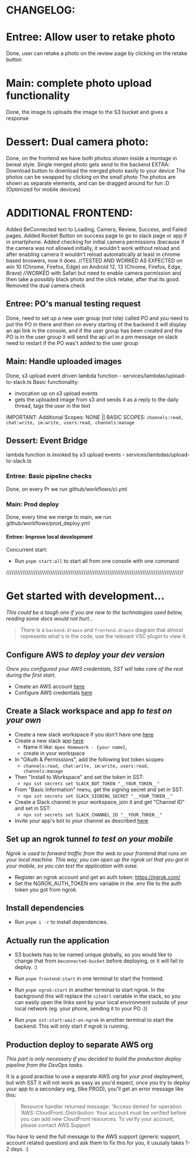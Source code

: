 # CHANGELOG:

# Entree: Allow user to retake photo
Done, user can retake a photo on the review page by clicking on the retake button

# Main: complete photo upload functionality
Done, the image.ts uploads the image to the S3 bucket and gives a response

# Dessert: Dual camera photo:
Done, on the frontend we have both photos shown inside a montage in bereal style.
Single merged photo gets send to the backend
EXTRA: Download button to download the merged photo easily to your device
The photos can be swapped by clicking on the small photo
The photos are shown as separate elements, and can be dragged around for fun :D (Optimized for mobile devices)

# ADDITIONAL FRONTEND:
Added BeConnected text to Loading, Camera, Review, Success, and Failed pages.
Added Rocket Button on success page to go to slack page or app if in smartphone.
Added checking for initial camera permissions (because if the camera was not allowed initially, it wouldn't work without reload and after enabling camera it wouldn't reload automatically at least in chrome based broswers, now it does. 
//TESTED AND WORKED AS EXPECTED on win 10 (Chrome, Firefox, Edge) on Android 12, 13 (Chrome, Firefox, Edge, Brave) 
//WORKED with Safari but need to enable camera permission and then take a possibly black photo and the click retake, after that its good. 
Removed the dual camera check

## Entree: PO's manual testing request
Done, need to set up a new user group (not role) called PO and you need to put the PO in there and then on every starting of the backend it will display an api link in the console, and if the user group has been created and the PO is in the user group it will send the api url in a pm message on slack need to restart if the PO was't added to the user group

## Main: Handle uploaded images
Done, s3 upload event driven lambda function - services/lambdas/upload-to-slack.ts
Basic functionality: 
- invocation up on s3 upload events
- gets the uploaded image from s3 and sends it as a reply to the daily thread, tags the user in the text

IMPORTANT: Additional Scopes: NONE || BASIC SCOPES: `channels:read, chat:write, im:write, users:read, channels:manage`

## Dessert: Event Bridge
lambda function is invoked by s3 upload events - services/lambdas/upload-to-slack.ts

### Entree: Basic pipeline checks
Done, on every Pr we run github/workflows/ci.yml

### Main: Prod deploy
Done, every time we merge to main, we run github/workflows/prod_deploy.yml

#### Entree: Improve local development
Concurrent start:
- Run `pnpm start:all` to start all from one console with one command


////////////////////////////////////////////////////////////////////////////////////////////////

# Get started with development...

_This could be a tough one if you are new to the technologies used below, reading some docs would not hurt..._

> There is a `backend.drawio` and `frontend.drawio` diagram that almost represents what's in the code, use the relevant VSC plugin to view it.

## Configure AWS _to deploy your dev version_

_Once you configured your AWS credentials, SST will take care of the rest during the first start._

- Create an AWS account [here](https://sst.dev/chapters/create-an-aws-account.html)
- Configure AWS credentials [here](https://sst.dev/chapters/configure-the-aws-cli.html)

## Create a Slack workspace and app _to test on your own_

- Create a new slack workspace if you don't have one [here](https://slack.com/get-started#/createnew)
- Create a new slack app [here](https://api.slack.com/apps?new_app=1)
  - Name it like: `Apex Homework - {your name}`,
  - create in your workspace
- In "OAuth & Permissions", add the following bot token scopes:
  - `channels:read, chat:write, im:write, users:read, channels:manage`
- Then "Install to Workspace" and set the token in SST:
  - `npx sst secrets set SLACK_BOT_TOKEN "__YOUR_TOKEN__"`
- From "Basic Information" menu, get the signing secret and set in SST:
  - `npx sst secrets set SLACK_SIGNING_SECRET "__YOUR_TOKEN__"`
- Create a Slack channel in your workspace, join it and get "Channel ID" and set in SST:
  - `npx sst secrets set SLACK_CHANNEL_ID "__YOUR_TOKEN__"`
- Invite your app's bot to your channel as described [here](https://www.ibm.com/docs/en/z-chatops/1.1.0?topic=slack-adding-your-bot-user-your-channel)

## Set up an ngrok tunnel _to test on your mobile_

_Ngrok is used to forward traffic from the web to your frontend that runs on your local machine. This way, you can open up the ngrok url that you got in your mobile, so you can test the application with ease._

- Register an ngrok account and get an auth token: https://ngrok.com/
- Set the NGROK_AUTH_TOKEN env variable in the .env file to the auth token you got from ngrok.

## Install dependencies

- Run `pnpm i -r` to install dependencies.

## Actually run the application

- S3 buckets has to be named unique globally, so you would like to change that from `beconnected-bucket` before deploying, or it will fail to deploy. :)

- Run `pnpm frontend:start` in one terminal to start the frontend.
- Run `pnpm ngrok:start` in another terminal to start ngrok. In the background this will replace the `siteUrl` variable in the stack, so you can easily open the links sent by your local environment outside of your local network (eg. your phone, sending it to your PO :))
- Run `pnpm sst:start:wait-on-ngrok` in another terminal to start the backend. This will only start if ngrok is running.

## Production deploy to separate AWS org

_This part is only necessary if you decided to build the production deploy pipeline from the DevOps tasks._

It is a good practise to use a separate AWS org for your prod deployment, but with SST it will not work as easy as you'd expect, once you try to deploy your app to a secondary org, (like PROD), you'll get an error message like this:

> Resource handler returned message: “Access denied for operation ‘AWS::CloudFront::Distribution: Your account must be verified before you can add new CloudFront resources. To verify your account, please contact AWS Support

You have to send the full message to the AWS support (generic support, account related question) and ask them to fix this for you, it ususaly takes 1-2 days. :)
